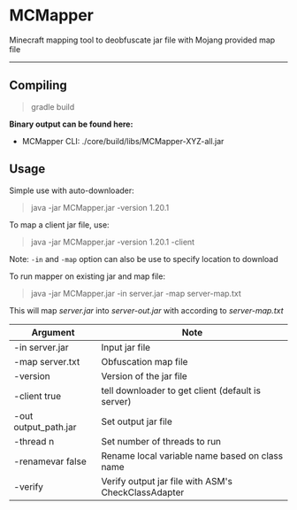 # MCMapper
Minecraft mapping tool to deobfuscate jar file with Mojang provided map file

***

## Compiling
> gradle build

**Binary output can be found here:**
* MCMapper CLI: ./core/build/libs/MCMapper-XYZ-all.jar

## Usage

Simple use with auto-downloader:
> java -jar MCMapper.jar -version 1.20.1

To map a client jar file, use:
> java -jar MCMapper.jar -version 1.20.1 -client

Note: `-in` and `-map` option can also be use to specify location to download

To run mapper on existing jar and map file:
> java -jar MCMapper.jar -in server.jar -map server-map.txt


This will map _server.jar_ into _server-out.jar_ with according to _server-map.txt_

| Argument             | Note                                                |
| -------------------- | --------------------------------------------------- |
| -in server.jar       | Input jar file                                      |
| -map server.txt      | Obfuscation map file                                |
| -version <ver>       | Version of the jar file                             |
| -client true         | tell downloader to get client (default is server)   |
| -out output_path.jar | Set output jar file                                 |
| -thread n            | Set number of threads to run                        |
| -renamevar false     | Rename local variable name based on class name      |
| -verify              | Verify output jar file with ASM's CheckClassAdapter |
